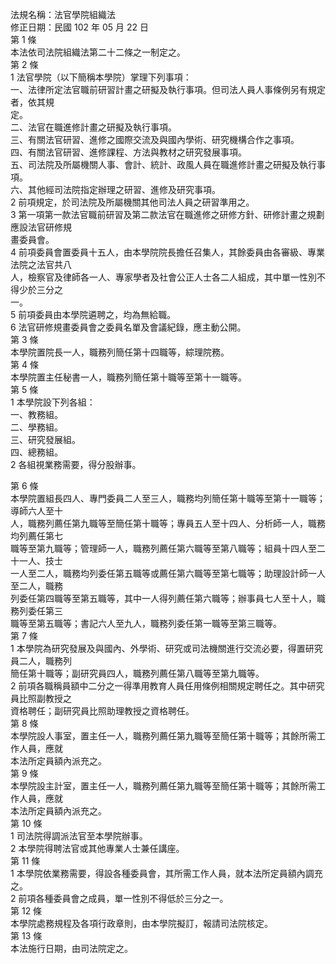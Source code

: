 法規名稱：法官學院組織法  
修正日期：民國 102 年 05 月 22 日  
第 1 條  
本法依司法院組織法第二十二條之一制定之。  
第 2 條  
1 法官學院（以下簡稱本學院）掌理下列事項：  
一、法律所定法官職前研習計畫之研擬及執行事項。但司法人員人事條例另有規定者，依其規  
定。  
二、法官在職進修計畫之研擬及執行事項。  
三、有關法官研習、進修之國際交流及與國內學術、研究機構合作之事項。  
四、有關法官研習、進修課程、方法與教材之研究發展事項。  
五、司法院及所屬機關人事、會計、統計、政風人員在職進修計畫之研擬及執行事項。  
六、其他經司法院指定辦理之研習、進修及研究事項。  
2 前項規定，於司法院及所屬機關其他司法人員之研習準用之。  
3 第一項第一款法官職前研習及第二款法官在職進修之研修方針、研修計畫之規劃應設法官研修規  
畫委員會。  
4 前項委員會置委員十五人，由本學院院長擔任召集人，其餘委員由各審級、專業法院之法官共八  
人，檢察官及律師各一人、專家學者及社會公正人士各二人組成，其中單一性別不得少於三分之  
一。  
5 前項委員由本學院遴聘之，均為無給職。  
6 法官研修規畫委員會之委員名單及會議紀錄，應主動公開。  
第 3 條  
本學院置院長一人，職務列簡任第十四職等，綜理院務。  
第 4 條  
本學院置主任秘書一人，職務列簡任第十職等至第十一職等。  
第 5 條  
1 本學院設下列各組：  
一、教務組。  
二、學務組。  
三、研究發展組。  
四、總務組。  
2 各組視業務需要，得分股辦事。  


第 6 條  
本學院置組長四人、專門委員二人至三人，職務均列簡任第十職等至第十一職等；導師六人至十  
人，職務列薦任第九職等至簡任第十職等；專員五人至十四人、分析師一人，職務均列薦任第七  
職等至第九職等；管理師一人，職務列薦任第六職等至第八職等；組員十四人至二十一人、技士  
一人至二人，職務均列委任第五職等或薦任第六職等至第七職等；助理設計師一人至二人，職務  
列委任第四職等至第五職等，其中一人得列薦任第六職等；辦事員七人至十人，職務列委任第三  
職等至第五職等；書記六人至九人，職務列委任第一職等至第三職等。  
第 7 條  
1 本學院為研究發展及與國內、外學術、研究或司法機關進行交流必要，得置研究員二人，職務列  
簡任第十職等；副研究員四人，職務列薦任第八職等至第九職等。  
2 前項各職稱員額中二分之一得準用教育人員任用條例相關規定聘任之。其中研究員比照副教授之  
資格聘任；副研究員比照助理教授之資格聘任。  
第 8 條  
本學院設人事室，置主任一人，職務列薦任第九職等至簡任第十職等；其餘所需工作人員，應就  
本法所定員額內派充之。  
第 9 條  
本學院設主計室，置主任一人，職務列薦任第九職等至簡任第十職等；其餘所需工作人員，應就  
本法所定員額內派充之。  
第 10 條  
1 司法院得調派法官至本學院辦事。  
2 本學院得聘法官或其他專業人士兼任講座。  
第 11 條  
1 本學院依業務需要，得設各種委員會，其所需工作人員，就本法所定員額內調充之。  
2 前項各種委員會之成員，單一性別不得低於三分之一。  
第 12 條  
本學院處務規程及各項行政章則，由本學院擬訂，報請司法院核定。  
第 13 條  
本法施行日期，由司法院定之。  


